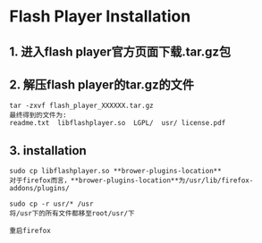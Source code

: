 # Flash Player Installation

## 1. 进入flash player官方页面下载.tar.gz包

## 2. 解压flash player的tar.gz的文件

	tar -zxvf flash_player_XXXXXX.tar.gz
	最终得到的文件为:
	readme.txt  libflashplayer.so  LGPL/  usr/ license.pdf

## 3. installation

	sudo cp libflashplayer.so **brower-plugins-location**
	对于firefox而言，**brower-plugins-location**为/usr/lib/firefox-addons/plugins/

	sudo cp -r usr/* /usr
	将/usr下的所有文件都移至root/usr/下

	重启firefox
